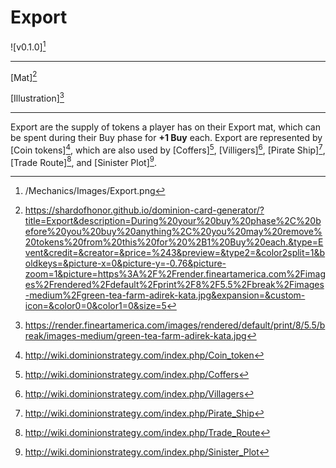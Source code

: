 # Export

![v0.1.0][^v0.1.0]

---

[Mat][^Mat]

[Illustration][^Illustration]

---

Export are the supply of tokens a player has on their Export mat, which can
be spent during their Buy phase for **+1 Buy** each. Export are represented
by [Coin tokens][^Coin token], which are also used by [Coffers][^Coffers],
[Villigers][^Villagers], [Pirate Ship][^Pirate Ship],
[Trade Route][^Trade Route], and [Sinister Plot][^Sinister Plot].

[^v0.1.0]: /Mechanics/Images/Export.png
[^Mat]: https://shardofhonor.github.io/dominion-card-generator/?title=Export&description=During%20your%20buy%20phase%2C%20before%20you%20buy%20anything%2C%20you%20may%20remove%20tokens%20from%20this%20for%20%2B1%20Buy%20each.&type=Event&credit=&creator=&price=%243&preview=&type2=&color2split=1&boldkeys=&picture-x=0&picture-y=-0.76&picture-zoom=1&picture=https%3A%2F%2Frender.fineartamerica.com%2Fimages%2Frendered%2Fdefault%2Fprint%2F8%2F5.5%2Fbreak%2Fimages-medium%2Fgreen-tea-farm-adirek-kata.jpg&expansion=&custom-icon=&color0=0&color1=0&size=5
[^Illustration]: https://render.fineartamerica.com/images/rendered/default/print/8/5.5/break/images-medium/green-tea-farm-adirek-kata.jpg
[^Coin token]: http://wiki.dominionstrategy.com/index.php/Coin_token
[^Coffers]: http://wiki.dominionstrategy.com/index.php/Coffers
[^Villagers]: http://wiki.dominionstrategy.com/index.php/Villagers
[^Pirate Ship]: http://wiki.dominionstrategy.com/index.php/Pirate_Ship
[^Trade Route]: http://wiki.dominionstrategy.com/index.php/Trade_Route
[^Sinister Plot]: http://wiki.dominionstrategy.com/index.php/Sinister_Plot
